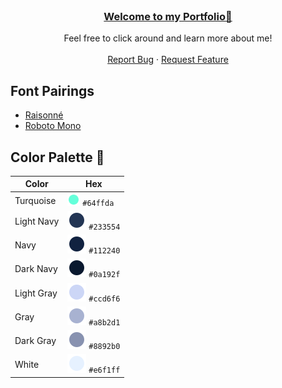 <br />
<div align="center">
  <h3 align="center"><a href="https://juliagrandury.github.io/">Welcome to my Portfolio👋</a></h3>
  <p align="center">
    Feel free to click around and learn more about me!
    <br />
    <br />
    <a href="https://github.com/JuliaGrandury/juliagrandury.github.io/issues">Report Bug</a>
    ·
    <a href="https://github.com/JuliaGrandury/juliagrandury.github.io/issues">Request Feature</a>
  </p>
</div>

## Font Pairings
- <a href="https://www.typewolf.com/raisonne">Raisonné</a>
- <a href="https://fonts.google.com/specimen/Roboto+Mono">Roboto Mono</a>

## Color Palette 🎨

| Color          | Hex                                                                |
| -------------- | ------------------------------------------------------------------ |
| Turquoise      | <img src="./assets/paletteicons/turquoise.png" width="20" height="20" display="block" /> `#64ffda` |
| Light Navy     | <img src="./assets/paletteicons/lightnavy.png"/> `#233554` |
| Navy           | <img src="./assets/paletteicons/navy.png"/> `#112240` |
| Dark Navy      | <img src="./assets/paletteicons/darknavy.png"/> `#0a192f` |
| Light Gray     | <img src="./assets/paletteicons/lightgray.png"/> `#ccd6f6` |
| Gray           | <img src="./assets/paletteicons/gray.png"/> `#a8b2d1` |
| Dark Gray      | <img src="./assets/paletteicons/darkgray.png"/> `#8892b0` |
| White          | <img src="./assets/paletteicons/white.png"/> `#e6f1ff` |

